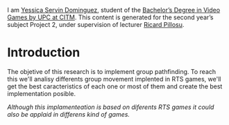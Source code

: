 
I am  <a href="https://www.linkedin.com/in/yessica-servin-dominguez-663175165/" >Yessica Servin Dominguez</a>, student of the <a href="https://www.citm.upc.edu/ing/estudis/graus-videojocs/">Bachelor’s Degree in Video Games by UPC at CITM</a>. 
This content is generated for the second year’s subject Project 2, under supervision of lecturer <a href="https://es.linkedin.com/in/ricardpillosu">Ricard Pillosu</a>.

<h1>Introduction</h1>
<p>The objetive of this research is to implement group pathfinding. To reach this we'll analisy differents group movement implented in RTS games, we'll get the best caracteristics of each one or most of them and create the best implementation posible.</p>
<i>Although this implamenteation is based on diferents RTS games it could also be applaid in differens kind of games.</i>
